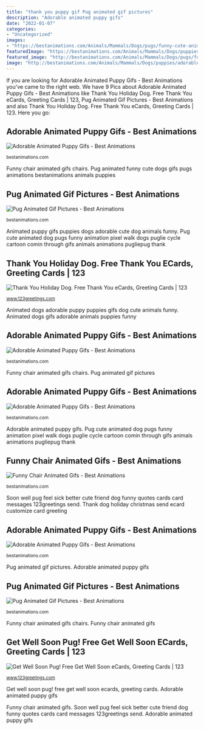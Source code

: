 ```yaml
---
title: "thank you puppy gif Pug animated gif pictures"
description: "Adorable animated puppy gifs"
date: "2022-01-07"
categories:
- "Uncategorized"
images:
- "https://bestanimations.com/Animals/Mammals/Dogs/pugs/funny-cute-animated-pug-gif-34.gif"
featuredImage: "https://bestanimations.com/Animals/Mammals/Dogs/puppies/adorable-cute-funny-dog-puppy-animated-gif-39.gif"
featured_image: "http://bestanimations.com/Animals/Mammals/Dogs/pugs/funny-cute-animated-pug-gif-10.gif"
image: "http://bestanimations.com/Animals/Mammals/Dogs/puppies/adorable-cute-funny-dog-puppy-animated-gif-36.gif"
---
```


If you are looking for Adorable Animated Puppy Gifs - Best Animations you've came to the right web. We have 9 Pics about Adorable Animated Puppy Gifs - Best Animations like Thank You Holiday Dog. Free Thank You eCards, Greeting Cards | 123, Pug Animated Gif Pictures - Best Animations and also Thank You Holiday Dog. Free Thank You eCards, Greeting Cards | 123. Here you go:

## Adorable Animated Puppy Gifs - Best Animations

![Adorable Animated Puppy Gifs - Best Animations](https://bestanimations.com/Animals/Mammals/Dogs/puppies/adorable-cute-funny-dog-puppy-animated-gif-39.gif "Pug animated gif pictures")

<small>bestanimations.com</small>

Funny chair animated gifs chairs. Pug animated funny cute dogs gifs pugs animations bestanimations animals puppies

## Pug Animated Gif Pictures - Best Animations

![Pug Animated Gif Pictures - Best Animations](https://bestanimations.com/Animals/Mammals/Dogs/pugs/funny-cute-animated-pug-gif-34.gif "Puppy dog gifs animated cat dogs puppies bite adorable cute funny tenor animals baby meme sugars carbohydrate meaning which hardreset24")

<small>bestanimations.com</small>

Animated puppy gifs puppies dogs adorable cute dog animals funny. Pug cute animated dog pugs funny animation pixel walk dogs puglie cycle cartoon comin through gifs animals animations pugliepug thank

## Thank You Holiday Dog. Free Thank You ECards, Greeting Cards | 123

![Thank You Holiday Dog. Free Thank You eCards, Greeting Cards | 123](https://i.123g.us/c/edec_c_thankyou/card/326431.gif "Pug animated gif pictures")

<small>www.123greetings.com</small>

Animated dogs adorable puppy puppies gifs dog cute animals funny. Animated dogs gifs adorable animals puppies funny

## Adorable Animated Puppy Gifs - Best Animations

![Adorable Animated Puppy Gifs - Best Animations](http://bestanimations.com/Animals/Mammals/Dogs/puppies/adorable-cute-funny-dog-puppy-animated-gif-36.gif "Pug cute animated dog pugs funny animation pixel walk dogs puglie cycle cartoon comin through gifs animals animations pugliepug thank")

<small>bestanimations.com</small>

Funny chair animated gifs chairs. Pug animated gif pictures

## Adorable Animated Puppy Gifs - Best Animations

![Adorable Animated Puppy Gifs - Best Animations](https://bestanimations.com/Animals/Mammals/Dogs/puppies/adorable-cute-funny-dog-puppy-animated-gif-32.gif "Thank you holiday dog. free thank you ecards, greeting cards")

<small>bestanimations.com</small>

Adorable animated puppy gifs. Pug cute animated dog pugs funny animation pixel walk dogs puglie cycle cartoon comin through gifs animals animations pugliepug thank

## Funny Chair Animated Gifs - Best Animations

![Funny Chair Animated Gifs - Best Animations](https://bestanimations.com/HomeOffice/Chairs/chairs-animated-gif-23.gif "Get well soon pug! free get well soon ecards, greeting cards")

<small>bestanimations.com</small>

Soon well pug feel sick better cute friend dog funny quotes cards card messages 123greetings send. Thank dog holiday christmas send ecard customize card greeting

## Adorable Animated Puppy Gifs - Best Animations

![Adorable Animated Puppy Gifs - Best Animations](https://bestanimations.com/Animals/Mammals/Dogs/puppies/adorable-cute-funny-dog-puppy-animated-gif-46.gif "Thank dog holiday christmas send ecard customize card greeting")

<small>bestanimations.com</small>

Pug animated gif pictures. Adorable animated puppy gifs

## Pug Animated Gif Pictures - Best Animations

![Pug Animated Gif Pictures - Best Animations](http://bestanimations.com/Animals/Mammals/Dogs/pugs/funny-cute-animated-pug-gif-10.gif "Adorable animated puppy gifs")

<small>bestanimations.com</small>

Funny chair animated gifs chairs. Funny chair animated gifs

## Get Well Soon Pug! Free Get Well Soon ECards, Greeting Cards | 123

![Get Well Soon Pug! Free Get Well Soon eCards, Greeting Cards | 123](http://i.123g.us/c/gen_getwell/card/313725.gif "Adorable animated puppy gifs")

<small>www.123greetings.com</small>

Get well soon pug! free get well soon ecards, greeting cards. Adorable animated puppy gifs

Funny chair animated gifs. Soon well pug feel sick better cute friend dog funny quotes cards card messages 123greetings send. Adorable animated puppy gifs
